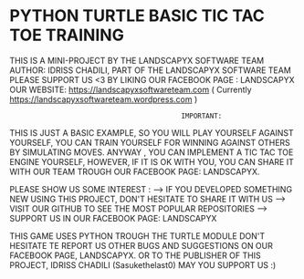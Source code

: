 # PYTHON TURTLE BASIC TIC TAC TOE TRAINING

THIS IS A MINI-PROJECT BY THE LANDSCAPYX SOFTWARE TEAM
AUTHOR: IDRISS CHADILI, PART OF THE LANDSCAPYX SOFTWARE TEAM
PLEASE SUPPORT US <3 BY LIKING OUR FACEBOOK PAGE : LANDSCAPYX
OUR WEBSITE: https://landscapyxsoftwareteam.com ( Currently https://landscapyxsoftwareteam.wordpress.com )


                                              IMPORTANT:
                                              
THIS IS JUST A BASIC EXAMPLE, SO YOU WILL PLAY YOURSELF AGAINST YOURSELF, YOU CAN TRAIN YOURSELF FOR WINNING AGAINST OTHERS BY
SIMULATING MOVES. ANYWAY , YOU CAN IMPLEMENT A TIC TAC TOE ENGINE YOURSELF, HOWEVER, IF IT IS OK WITH YOU, YOU CAN SHARE IT WITH OUR
TEAM TROUGH OUR FACEBOOK PAGE: LANDSCAPYX. 

PLEASE SHOW US SOME INTEREST :
    --> IF YOU DEVELOPED SOMETHING NEW USING THIS PROJECT, DON'T HESITATE TO SHARE IT WITH US
    --> VISIT OUR GITHUB TO SEE THE MOST POPULAR REPOSITORIES
    --> SUPPORT US IN OUR FACEBOOK PAGE: LANDSCAPYX
    
    

THIS GAME USES PYTHON TROUGH THE TURTLE MODULE
DON'T HESITATE TE REPORT US OTHER BUGS AND SUGGESTIONS ON OUR FACEBOOK PAGE, LANDSCAPYX. OR TO THE PUBLISHER OF THIS PROJECT, IDRISS CHADILI (Sasukethelast0)
MAY YOU SUPPORT US :)
